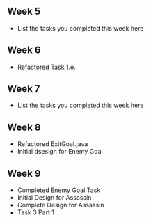 ## Week 5

- List the tasks you completed this week here

## Week 6

- Refactored Task 1.e.

## Week 7

- List the tasks you completed this week here

## Week 8

- Refactored ExitGoal.java
- Initial dsesign for Enemy Goal

## Week 9

- Completed Enemy Goal Task
- Initial Design for Assassin
- Complete Design for Assassin
- Task 3 Part 1
